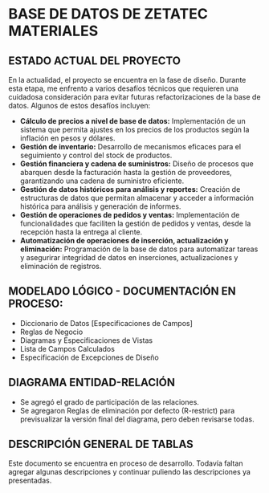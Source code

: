 # BASE DE DATOS DE ZETATEC MATERIALES

## ESTADO ACTUAL DEL PROYECTO
En la actualidad, el proyecto se encuentra en la fase de diseño. Durante esta etapa, me enfrento a varios desafíos técnicos que requieren una cuidadosa consideración para evitar futuras refactorizaciones de la base de datos. Algunos de estos desafíos incluyen:
- **Cálculo de precios a nivel de base de datos:** Implementación de un sistema que permita ajustes en los precios de los productos según la inflación en pesos y dólares.
- **Gestión de inventario:** Desarrollo de mecanismos eficaces para el seguimiento y control del stock de productos.
- **Gestión financiera y cadena de suministros:** Diseño de procesos que abarquen desde la facturación hasta la gestión de proveedores, garantizando una cadena de suministro eficiente.
- **Gestión de datos históricos para análisis y reportes:** Creación de estructuras de datos que permitan almacenar y acceder a información histórica para análisis y generación de informes.
- **Gestión de operaciones de pedidos y ventas:** Implementación de funcionalidades que faciliten la gestión de pedidos y ventas, desde la recepción hasta la entrega al cliente.
- **Automatización de operaciones de inserción, actualización y eliminación:** Programación de la base de datos para automatizar tareas y asegurirar integridad de datos en inserciones, actualizaciones y eliminación de registros.

## MODELADO LÓGICO - DOCUMENTACIÓN EN PROCESO: 
- Diccionario de Datos [Especificaciones de Campos]
- Reglas de Negocio
- Diagramas y Especificaciones de Vistas
- Lista de Campos Calculados
- Especificación de Excepciones de Diseño 

## DIAGRAMA ENTIDAD-RELACIÓN
- Se agregó el grado de participación de las relaciones. 
- Se agregaron Reglas de eliminación por defecto (R-restrict) para previsualizar la versión final del diagrama, pero deben revisarse todas. 

## DESCRIPCIÓN GENERAL DE TABLAS
Este documento se encuentra en proceso de desarrollo. Todavía faltan agregar algunas descripciones y continuar puliendo las descripciones ya presentadas. 
